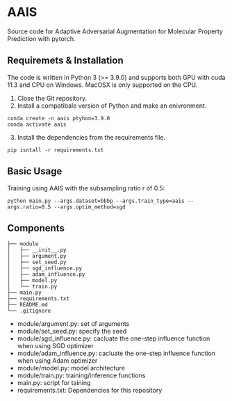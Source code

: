 # AAIS
Source code for Adaptive Adversarial Augmentation for Molecular Property Prediction with pytorch.

## Requiremets & Installation
The code is written in Python 3 (>= 3.9.0) and supports both GPU with cuda 11.3 and CPU on Windows. MacOSX is only supported on the CPU.

1. Close the Git repository.
2. Install a compatibale version of Python and make an enivronment.
```
conda create -n aais ptyhon=3.9.0
conda activate aais
```
3. Install the dependencies from the requirements file. 
```
pip isntall -r requirements.txt
```

## Basic Usage
Training using AAIS with the subsampling ratio $r$ of 0.5:
```
python main.py --args.dataset=bbbp --args.train_type=aais --args.ratio=0.5 --args.optim_method=sgd
```


## Components
```
├── module
│   ├── __init__.py
│   ├── argument.py
│   ├── set_seed.py
│   ├── sgd_influence.py
│   ├── adam_influence.py
│   ├── model.py
│   └── train.py
├── main.py
├── requirements.txt
├── README.md
└── .gitignore
```
- module/argument.py: set of arguments
- module/set_seed.py: specify the seed
- module/sgd_influence.py: cacluate the one-step influence function when using SGD optimizer
- module/adam_influence.py: cacluate the one-step influence function when using Adam optimizer
- module/model.py: model architecture
- module/train.py: training/inference functions
- main.py: script for taining
- requirements.txt: Dependencies for this repository